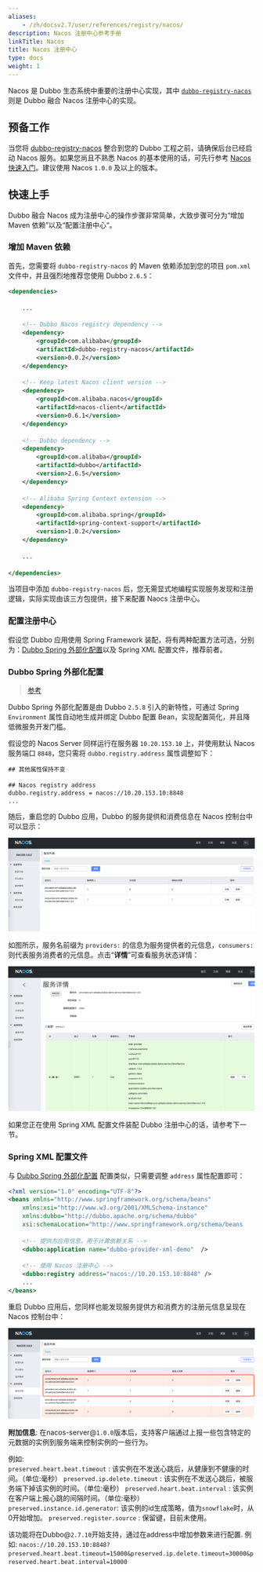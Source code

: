 ```yaml
---
aliases:
    - /zh/docsv2.7/user/references/registry/nacos/
description: Nacos 注册中心参考手册
linkTitle: Nacos
title: Nacos 注册中心
type: docs
weight: 1
---
```



Nacos 是 Dubbo 生态系统中重要的注册中心实现，其中 [`dubbo-registry-nacos`](https://github.com/apache/incubator-dubbo/tree/master/dubbo-registry/dubbo-registry-nacos) 则是 Dubbo 融合 Nacos 注册中心的实现。

## 预备工作

当您将 [dubbo-registry-nacos](https://github.com/apache/incubator-dubbo/tree/master/dubbo-registry/dubbo-registry-nacos) 整合到您的 Dubbo 工程之前，请确保后台已经启动 Nacos 服务。如果您尚且不熟悉 Nacos 的基本使用的话，可先行参考 [Nacos 快速入门](https://nacos.io/en-us/docs/quick-start.html)。建议使用 Nacos `1.0.0` 及以上的版本。

## 快速上手

Dubbo 融合 Nacos 成为注册中心的操作步骤非常简单，大致步骤可分为“增加 Maven 依赖”以及“配置注册中心“。


### 增加 Maven 依赖

首先，您需要将 `dubbo-registry-nacos` 的 Maven 依赖添加到您的项目 `pom.xml` 文件中，并且强烈地推荐您使用 Dubbo `2.6.5`：

```xml
<dependencies>

    ...
        
    <!-- Dubbo Nacos registry dependency -->
    <dependency>
        <groupId>com.alibaba</groupId>
        <artifactId>dubbo-registry-nacos</artifactId>
        <version>0.0.2</version>
    </dependency>   
    
    <!-- Keep latest Nacos client version -->
    <dependency>
        <groupId>com.alibaba.nacos</groupId>
        <artifactId>nacos-client</artifactId>
        <version>0.6.1</version>
    </dependency>
    
    <!-- Dubbo dependency -->
    <dependency>
        <groupId>com.alibaba</groupId>
        <artifactId>dubbo</artifactId>
        <version>2.6.5</version>
    </dependency>
    
    <!-- Alibaba Spring Context extension -->
    <dependency>
        <groupId>com.alibaba.spring</groupId>
        <artifactId>spring-context-support</artifactId>
        <version>1.0.2</version>
    </dependency>

    ...
    
</dependencies>
```

当项目中添加  `dubbo-registry-nacos` 后，您无需显式地编程实现服务发现和注册逻辑，实际实现由该三方包提供，接下来配置 Naocs 注册中心。

### 配置注册中心

假设您 Dubbo 应用使用 Spring Framework 装配，将有两种配置方法可选，分别为：[Dubbo Spring 外部化配置](https://mercyblitz.github.io/2018/01/18/Dubbo-%E5%A4%96%E9%83%A8%E5%8C%96%E9%85%8D%E7%BD%AE/)以及 Spring XML 配置文件，推荐前者。


### Dubbo Spring 外部化配置

> [参考](https://mercyblitz.github.io/2018/01/18/Dubbo-%E5%A4%96%E9%83%A8%E5%8C%96%E9%85%8D%E7%BD%AE/)

Dubbo Spring 外部化配置是由 Dubbo `2.5.8` 引入的新特性，可通过 Spring `Environment` 属性自动地生成并绑定 Dubbo 配置 Bean，实现配置简化，并且降低微服务开发门槛。

假设您的 Nacos Server 同样运行在服务器 `10.20.153.10` 上，并使用默认 Nacos 服务端口 `8848`，您只需将 `dubbo.registry.address` 属性调整如下：

```properties
## 其他属性保持不变

## Nacos registry address
dubbo.registry.address = nacos://10.20.153.10:8848
...
```

随后，重启您的 Dubbo 应用，Dubbo 的服务提供和消费信息在 Nacos 控制台中可以显示：

![dubbo-registry-nacos-1.png](/imgs/blog/dubbo-registry-nacos-1.png)



如图所示，服务名前缀为 `providers:` 的信息为服务提供者的元信息，`consumers:` 则代表服务消费者的元信息。点击“**详情**”可查看服务状态详情：

![image-dubbo-registry-nacos-2.png](/imgs/blog/dubbo-registry-nacos-2.png)

如果您正在使用 Spring XML 配置文件装配 Dubbo 注册中心的话，请参考下一节。

### Spring XML 配置文件

与 [Dubbo Spring 外部化配置](https://mercyblitz.github.io/2018/01/18/Dubbo-%E5%A4%96%E9%83%A8%E5%8C%96%E9%85%8D%E7%BD%AE/) 配置类似，只需要调整 `address` 属性配置即可：

```xml
<?xml version="1.0" encoding="UTF-8"?>
<beans xmlns="http://www.springframework.org/schema/beans"
    xmlns:xsi="http://www.w3.org/2001/XMLSchema-instance"
    xmlns:dubbo="http://dubbo.apache.org/schema/dubbo"
    xsi:schemaLocation="http://www.springframework.org/schema/beans        http://www.springframework.org/schema/beans/spring-beans-4.3.xsd        http://dubbo.apache.org/schema/dubbo        http://dubbo.apache.org/schema/dubbo/dubbo.xsd">
 
    <!-- 提供方应用信息，用于计算依赖关系 -->
    <dubbo:application name="dubbo-provider-xml-demo"  />
 
    <!-- 使用 Nacos 注册中心 -->
    <dubbo:registry address="nacos://10.20.153.10:8848" />
 	...
</beans>
```



重启 Dubbo 应用后，您同样也能发现服务提供方和消费方的注册元信息呈现在 Nacos 控制台中：

![dubbo-registry-nacos-3.png](/imgs/blog/dubbo-registry-nacos-3.png)


**附加信息**: 在nacos-server@`1.0.0`版本后，支持客户端通过上报一些包含特定的元数据的实例到服务端来控制实例的一些行为。
  
 例如:  
`preserved.heart.beat.timeout`   : 该实例在不发送心跳后，从健康到不健康的时间。（单位:毫秒）
`preserved.ip.delete.timeout`    : 该实例在不发送心跳后，被服务端下掉该实例的时间。（单位:毫秒）
`preserved.heart.beat.interval`  : 该实例在客户端上报心跳的间隔时间。（单位:毫秒）
`preserved.instance.id.generator`: 该实例的id生成策略，值为`snowflake`时，从0开始增加。
`preserved.register.source`      : 保留键，目前未使用。

该功能将在Dubbo@`2.7.10`开始支持，通过在address中增加参数来进行配置.
例如: `nacos://10.20.153.10:8848?preserved.heart.beat.timeout=15000&preserved.ip.delete.timeout=30000&preserved.heart.beat.interval=10000`